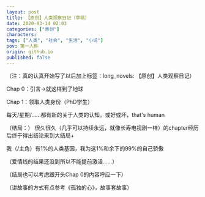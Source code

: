 ```yaml
---
layout: post
title: 【原创】人类观察日记（草稿）
date: 2020-03-14 02:03
categories: ["原创"]
characters: 
tags: ["人类", "社会", "生活", "小说"]
pov: 第一人称
origin: github.io
published: false
---
```


（注：真的认真开始写了以后加上标签：long_novels: 【原创】人类观察日记）

Chap 0：引言→就这样到了地球

Chap 1：领取人类身份（PhD学生）

每天/星期/……都有新的关于人类的认知，或好或坏，that's human

（结局：）
很久很久（几乎可以持续永远，就像长寿电视剧一样）的chapter经历后终于得出结论来到大结局+

我（/主角）有1%的人类基因，我为这1%和余下的99%的自己骄傲

（爱情线的结果还没到所以不能提前激活……）

（结局也可以考虑跟开头Chap 0的内容呼应一下）

（讲故事的方式有点参考《孤独的心》，故事套故事）
